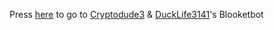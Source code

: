 Press [here](htttps://blooketbot.glitch.me/) to go to [Cryptodude3](https://github.com/cryptodude3) & [DuckLife3141](https://www.youtube.com/@crypto.7562)'s Blooketbot
